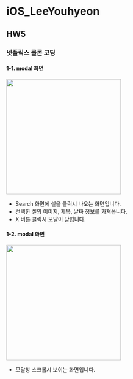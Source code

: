 # iOS_LeeYouhyeon


## HW5
### 넷플릭스 클론 코딩

#### 1-1. modal 화면
<img src="https://github.com/user-attachments/assets/cf299aa3-5641-424e-a70e-50cf300f8f01" width="300"/>

- Search 화면에 셀을 클릭시 나오는 화면입니다.
- 선택한 셀의 이미지, 제목, 날짜 정보를 가져옵니다.
- X 버튼 클릭시 모달이 닫힙니다.


#### 1-2. modal 화면
<img src="https://github.com/user-attachments/assets/40f2de49-c6a9-44b4-88b2-33e34de48623" width="300"/>

- 모달창 스크롤시 보이는 화면입니다.
